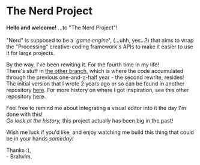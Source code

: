# The Nerd Project

**Hello and welcome!** ...to "The Nerd Project"!<br>
<br>
"Nerd" is supposed to be a *'game engine'*, (...uhh, yes...?) that aims to wrap the "Processing" creative-coding framework's APIs to make it easier to use it for large projects.

By the way, I've been rewiting it. For the fourth time in my life!<br>
There's stuff in [the other branch](https://github.com/Brahvim/TheNerdProject/tree/master), which is where the code accumulated through the previous one-and-a-half year - the second rewrite, resides!<br>
The initial version that I wrote 2 years ago or so can be found in another repository [here](https://github.com/Brahvim/GameEngine).
For more history on where I got inspiration, see this other repository [here](https://github.com/Brahvim/Scene-Layer-API).

Feel free to remind me about integrating a visual editor into it the day I'm done with this!<br>
*Go look at the history,* this project actually has been big in the past!

Wish me luck if you'd like, and enjoy watching me build this thing that could be in your hands *someday!*

Thanks :),<br>
\- Brahvim.
